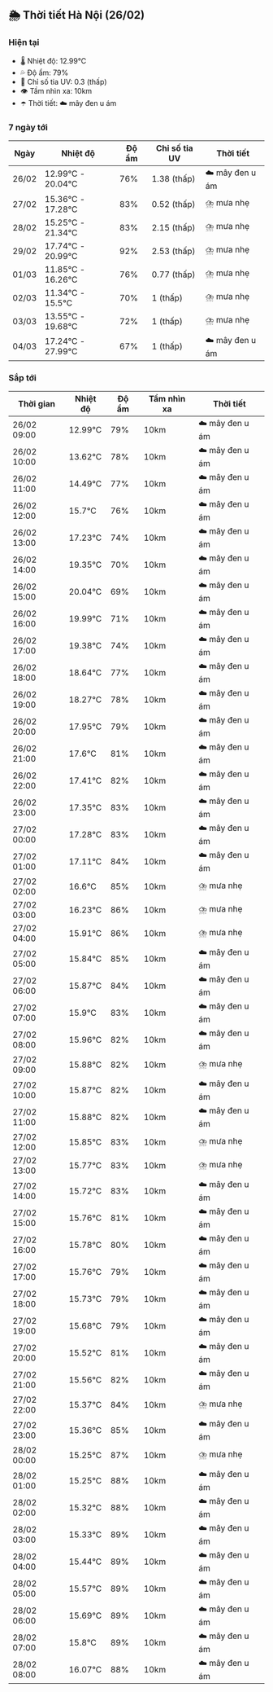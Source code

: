 ## 🌦️ Thời tiết Hà Nội (26/02)

### Hiện tại

- 🌡️ Nhiệt độ: 12.99℃
- 💦 Độ ẩm: 79%
- 🌟 Chỉ số tia UV: 0.3 (thấp)
- 👁️ Tầm nhìn xa: 10km
- ☂️ Thời tiết: ☁️ mây đen u ám

### 7 ngày tới

| Ngày | Nhiệt độ | Độ ẩm | Chỉ số tia UV | Thời tiết |
| --- | --- | --- | --- | --- |
| 26/02 | 12.99℃ - 20.04℃ | 76% | 1.38 (thấp) | ☁️ mây đen u ám |
| 27/02 | 15.36℃ - 17.28℃ | 83% | 0.52 (thấp) | ⛈️ mưa nhẹ |
| 28/02 | 15.25℃ - 21.34℃ | 83% | 2.15 (thấp) | ⛈️ mưa nhẹ |
| 29/02 | 17.74℃ - 20.99℃ | 92% | 2.53 (thấp) | ⛈️ mưa nhẹ |
| 01/03 | 11.85℃ - 16.26℃ | 76% | 0.77 (thấp) | ⛈️ mưa nhẹ |
| 02/03 | 11.34℃ - 15.5℃ | 70% | 1 (thấp) | ⛈️ mưa nhẹ |
| 03/03 | 13.55℃ - 19.68℃ | 72% | 1 (thấp) | ⛈️ mưa nhẹ |
| 04/03 | 17.24℃ - 27.99℃ | 67% | 1 (thấp) | ☁️ mây đen u ám |

### Sắp tới

| Thời gian | Nhiệt độ | Độ ẩm | Tầm nhìn xa | Thời tiết |
| --- | --- | --- | --- | --- |
| 26/02 09:00 | 12.99℃ | 79% | 10km | ☁️ mây đen u ám |
| 26/02 10:00 | 13.62℃ | 78% | 10km | ☁️ mây đen u ám |
| 26/02 11:00 | 14.49℃ | 77% | 10km | ☁️ mây đen u ám |
| 26/02 12:00 | 15.7℃ | 76% | 10km | ☁️ mây đen u ám |
| 26/02 13:00 | 17.23℃ | 74% | 10km | ☁️ mây đen u ám |
| 26/02 14:00 | 19.35℃ | 70% | 10km | ☁️ mây đen u ám |
| 26/02 15:00 | 20.04℃ | 69% | 10km | ☁️ mây đen u ám |
| 26/02 16:00 | 19.99℃ | 71% | 10km | ☁️ mây đen u ám |
| 26/02 17:00 | 19.38℃ | 74% | 10km | ☁️ mây đen u ám |
| 26/02 18:00 | 18.64℃ | 77% | 10km | ☁️ mây đen u ám |
| 26/02 19:00 | 18.27℃ | 78% | 10km | ☁️ mây đen u ám |
| 26/02 20:00 | 17.95℃ | 79% | 10km | ☁️ mây đen u ám |
| 26/02 21:00 | 17.6℃ | 81% | 10km | ☁️ mây đen u ám |
| 26/02 22:00 | 17.41℃ | 82% | 10km | ☁️ mây đen u ám |
| 26/02 23:00 | 17.35℃ | 83% | 10km | ☁️ mây đen u ám |
| 27/02 00:00 | 17.28℃ | 83% | 10km | ☁️ mây đen u ám |
| 27/02 01:00 | 17.11℃ | 84% | 10km | ☁️ mây đen u ám |
| 27/02 02:00 | 16.6℃ | 85% | 10km | ⛈️ mưa nhẹ |
| 27/02 03:00 | 16.23℃ | 86% | 10km | ⛈️ mưa nhẹ |
| 27/02 04:00 | 15.91℃ | 86% | 10km | ⛈️ mưa nhẹ |
| 27/02 05:00 | 15.84℃ | 85% | 10km | ☁️ mây đen u ám |
| 27/02 06:00 | 15.87℃ | 84% | 10km | ☁️ mây đen u ám |
| 27/02 07:00 | 15.9℃ | 83% | 10km | ☁️ mây đen u ám |
| 27/02 08:00 | 15.96℃ | 82% | 10km | ☁️ mây đen u ám |
| 27/02 09:00 | 15.88℃ | 82% | 10km | ⛈️ mưa nhẹ |
| 27/02 10:00 | 15.87℃ | 82% | 10km | ☁️ mây đen u ám |
| 27/02 11:00 | 15.88℃ | 82% | 10km | ☁️ mây đen u ám |
| 27/02 12:00 | 15.85℃ | 83% | 10km | ⛈️ mưa nhẹ |
| 27/02 13:00 | 15.77℃ | 83% | 10km | ⛈️ mưa nhẹ |
| 27/02 14:00 | 15.72℃ | 83% | 10km | ☁️ mây đen u ám |
| 27/02 15:00 | 15.76℃ | 81% | 10km | ☁️ mây đen u ám |
| 27/02 16:00 | 15.78℃ | 80% | 10km | ☁️ mây đen u ám |
| 27/02 17:00 | 15.76℃ | 79% | 10km | ☁️ mây đen u ám |
| 27/02 18:00 | 15.73℃ | 79% | 10km | ☁️ mây đen u ám |
| 27/02 19:00 | 15.68℃ | 79% | 10km | ☁️ mây đen u ám |
| 27/02 20:00 | 15.52℃ | 81% | 10km | ☁️ mây đen u ám |
| 27/02 21:00 | 15.56℃ | 82% | 10km | ☁️ mây đen u ám |
| 27/02 22:00 | 15.37℃ | 84% | 10km | ⛈️ mưa nhẹ |
| 27/02 23:00 | 15.36℃ | 85% | 10km | ☁️ mây đen u ám |
| 28/02 00:00 | 15.25℃ | 87% | 10km | ⛈️ mưa nhẹ |
| 28/02 01:00 | 15.25℃ | 88% | 10km | ☁️ mây đen u ám |
| 28/02 02:00 | 15.32℃ | 88% | 10km | ☁️ mây đen u ám |
| 28/02 03:00 | 15.33℃ | 89% | 10km | ☁️ mây đen u ám |
| 28/02 04:00 | 15.44℃ | 89% | 10km | ☁️ mây đen u ám |
| 28/02 05:00 | 15.57℃ | 89% | 10km | ☁️ mây đen u ám |
| 28/02 06:00 | 15.69℃ | 89% | 10km | ☁️ mây đen u ám |
| 28/02 07:00 | 15.8℃ | 89% | 10km | ☁️ mây đen u ám |
| 28/02 08:00 | 16.07℃ | 88% | 10km | ☁️ mây đen u ám |
